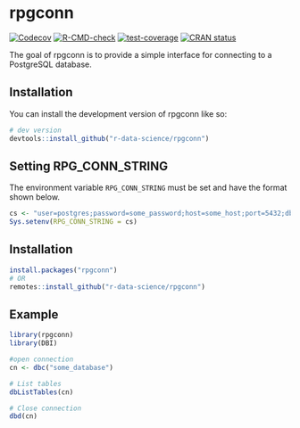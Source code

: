 # rpgconn

<!-- badges: start -->
[![Codecov](https://codecov.io/gh/r-data-science/rpgconn/branch/main/graph/badge.svg)](https://app.codecov.io/gh/r-data-science/rpgconn?branch=main)
[![R-CMD-check](https://github.com/r-data-science/rpgconn/actions/workflows/R-CMD-check.yaml/badge.svg)](https://github.com/r-data-science/rpgconn/actions/workflows/R-CMD-check.yaml)
[![test-coverage](https://github.com/r-data-science/rpgconn/actions/workflows/test-coverage.yaml/badge.svg)](https://github.com/r-data-science/rpgconn/actions/workflows/test-coverage.yaml)
[![CRAN status](https://www.r-pkg.org/badges/version/rpgconn)](https://CRAN.R-project.org/package=rpgconn)
<!-- badges: end -->

The goal of rpgconn is to provide a simple interface for connecting to a PostgreSQL database.

## Installation

You can install the development version of rpgconn like so:

``` r
# dev version
devtools::install_github("r-data-science/rpgconn")
```

## Setting RPG_CONN_STRING

The environment variable `RPG_CONN_STRING` must be set and have the format shown below.

``` r
cs <- "user=postgres;password=some_password;host=some_host;port=5432;dbname=postgres"
Sys.setenv(RPG_CONN_STRING = cs)
```

## Installation

```r
install.packages("rpgconn")
# OR
remotes::install_github("r-data-science/rpgconn")
```

## Example


```r
library(rpgconn)
library(DBI)

#open connection
cn <- dbc("some_database")

# List tables
dbListTables(cn)

# Close connection
dbd(cn)
```
